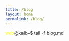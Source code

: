 ```yaml
---
title: /blog
layout: home
permalink: /blog/
---
```


<div markdown="0"><span style="color: yellow;">web</span>@kali:~$ tail -f blog.md</div>
